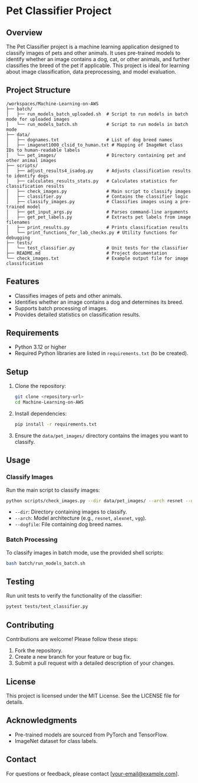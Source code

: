 # Pet Classifier Project

## Overview
The Pet Classifier project is a machine learning application designed to classify images of pets and other animals. It uses pre-trained models to identify whether an image contains a dog, cat, or other animals, and further classifies the breed of the pet if applicable. This project is ideal for learning about image classification, data preprocessing, and model evaluation.

## Project Structure
```
/workspaces/Machine-Learning-on-AWS
├── batch/
│   ├── run_models_batch_uploaded.sh  # Script to run models in batch mode for uploaded images
│   └── run_models_batch.sh           # Script to run models in batch mode
├── data/
│   ├── dognames.txt                  # List of dog breed names
│   ├── imagenet1000_clsid_to_human.txt # Mapping of ImageNet class IDs to human-readable labels
│   └── pet_images/                   # Directory containing pet and other animal images
├── scripts/
│   ├── adjust_results4_isadog.py     # Adjusts classification results to identify dogs
│   ├── calculates_results_stats.py   # Calculates statistics for classification results
│   ├── check_images.py               # Main script to classify images
│   ├── classifier.py                 # Contains the classifier logic
│   ├── classify_images.py            # Classifies images using a pre-trained model
│   ├── get_input_args.py             # Parses command-line arguments
│   ├── get_pet_labels.py             # Extracts pet labels from image filenames
│   ├── print_results.py              # Prints classification results
│   └── print_functions_for_lab_checks.py # Utility functions for debugging
├── tests/
│   └── test_classifier.py            # Unit tests for the classifier
├── README.md                         # Project documentation
└── check_images.txt                  # Example output file for image classification
```

## Features
- Classifies images of pets and other animals.
- Identifies whether an image contains a dog and determines its breed.
- Supports batch processing of images.
- Provides detailed statistics on classification results.

## Requirements
- Python 3.12 or higher
- Required Python libraries are listed in `requirements.txt` (to be created).

## Setup
1. Clone the repository:
   ```bash
   git clone <repository-url>
   cd Machine-Learning-on-AWS
   ```
2. Install dependencies:
   ```bash
   pip install -r requirements.txt
   ```
3. Ensure the `data/pet_images/` directory contains the images you want to classify.

## Usage
### Classify Images
Run the main script to classify images:
```bash
python scripts/check_images.py --dir data/pet_images/ --arch resnet --dogfile data/dognames.txt
```
- `--dir`: Directory containing images to classify.
- `--arch`: Model architecture (e.g., `resnet`, `alexnet`, `vgg`).
- `--dogfile`: File containing dog breed names.

### Batch Processing
To classify images in batch mode, use the provided shell scripts:
```bash
bash batch/run_models_batch.sh
```

## Testing
Run unit tests to verify the functionality of the classifier:
```bash
pytest tests/test_classifier.py
```

## Contributing
Contributions are welcome! Please follow these steps:
1. Fork the repository.
2. Create a new branch for your feature or bug fix.
3. Submit a pull request with a detailed description of your changes.

## License
This project is licensed under the MIT License. See the LICENSE file for details.

## Acknowledgments
- Pre-trained models are sourced from PyTorch and TensorFlow.
- ImageNet dataset for class labels.

## Contact
For questions or feedback, please contact [your-email@example.com].